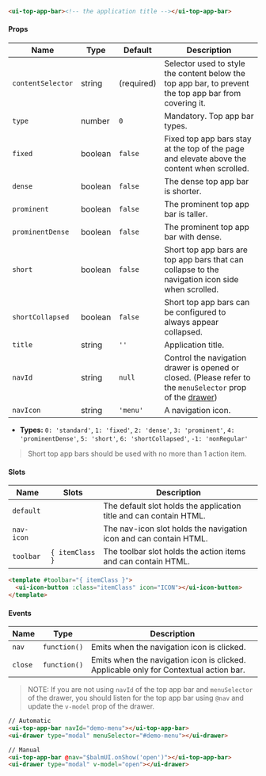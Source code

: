 ```html
<ui-top-app-bar><!-- the application title --></ui-top-app-bar>
```

#### Props

| Name              | Type    | Default    | Description                                                                                                             |
| ----------------- | ------- | ---------- | ----------------------------------------------------------------------------------------------------------------------- |
| `contentSelector` | string  | (required) | Selector used to style the content below the top app bar, to prevent the top app bar from covering it.                  |
| `type`            | number  | `0`        | Mandatory. Top app bar types.                                                                                           |
| `fixed`           | boolean | `false`    | Fixed top app bars stay at the top of the page and elevate above the content when scrolled.                             |
| `dense`           | boolean | `false`    | The dense top app bar is shorter.                                                                                       |
| `prominent`       | boolean | `false`    | The prominent top app bar is taller.                                                                                    |
| `prominentDense`  | boolean | `false`    | The prominent top app bar with dense.                                                                                   |
| `short`           | boolean | `false`    | Short top app bars are top app bars that can collapse to the navigation icon side when scrolled.                        |
| `shortCollapsed`  | boolean | `false`    | Short top app bars can be configured to always appear collapsed.                                                        |
| `title`           | string  | `''`       | Application title.                                                                                                      |
| `navId`           | string  | `null`     | Control the navigation drawer is opened or closed. (Please refer to the `menuSelector` prop of the [drawer](/#/drawer)) |
| `navIcon`         | string  | `'menu'`   | A navigation icon.                                                                                                      |

- **Types:** `0: 'standard'`, `1: 'fixed'`, `2: 'dense'`, `3: 'prominent'`, `4: 'prominentDense'`, `5: 'short'`, `6: 'shortCollapsed'`, `-1: 'nonRegular'`

> Short top app bars should be used with no more than 1 action item.

#### Slots

| Name       | Slots           | Description                                                        |
| ---------- | --------------- | ------------------------------------------------------------------ |
| `default`  |                 | The default slot holds the application title and can contain HTML. |
| `nav-icon` |                 | The nav-icon slot holds the navigation icon and can contain HTML.  |
| `toolbar`  | `{ itemClass }` | The toolbar slot holds the action items and can contain HTML.      |

```html
<template #toolbar="{ itemClass }">
  <ui-icon-button :class="itemClass" icon="ICON"></ui-icon-button>
</template>
```

#### Events

| Name    | Type         | Description                                                                           |
| ------- | ------------ | ------------------------------------------------------------------------------------- |
| `nav`   | `function()` | Emits when the navigation icon is clicked.                                            |
| `close` | `function()` | Emits when the navigation icon is clicked. Applicable only for Contextual action bar. |

> NOTE: If you are not using `navId` of the top app bar and `menuSelector` of the drawer, you should listen for the top app bar using `@nav` and update the `v-model` prop of the drawer.

```html
// Automatic
<ui-top-app-bar navId="demo-menu"></ui-top-app-bar>
<ui-drawer type="modal" menuSelector="#demo-menu"></ui-drawer>

// Manual
<ui-top-app-bar @nav="$balmUI.onShow('open')"></ui-top-app-bar>
<ui-drawer type="modal" v-model="open"></ui-drawer>
```
